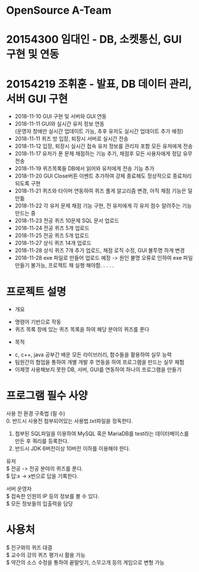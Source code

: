 # OpenSource A-Team  
# 20154300 임대인  - DB, 소켓통신, GUI 구현 및 연동  
# 20154219 조휘훈  - 발표, DB 데이터 관리, 서버 GUI 구현  

- 2018-11-10 GUI 구현 및 서버와 GUI 연동    
- 2018-11-11 GUI와 실시간 유저 정보 연동  
 (운영자 창에만 실시간 업데이트 가능, 추후 유저도 실시간 업데이트 추가 예정)  
- 2018-11-11 퀴즈 방 입장, 퇴장시 서버로 실시간 전송  
- 2018-11-12 입장, 퇴장시 실시간 접속 유저 정보를 관리자 포함 모든 유저에게 전송    
- 2018-11-17 유저가 푼 문제 채점하는 기능 추가, 채점후 모든 사용자에게 정답 유무 전송    
- 2018-11-19 퀴즈목록들 DB에서 읽어와 유저에게 전송 기능 추가  
- 2018-11-20 GUI Close버튼 이벤트 추가하여 강제 종료해도 정상적으로 종료처리 되도록 구현  
- 2018-11-21 퀴즈와 타이머 연동하여 퀴즈 풀게 알고리즘 변경, 아직 채점 기능은 덜 만듦    
- 2018-11-22 각 유저 문제 채점 기능 구현, 전 유저에게 각 유저 점수 알려주는 기능 만드는 중  
- 2018-11-23 전공 퀴즈 10문제 SQL 문서 업로드  
- 2018-11-24 전공 퀴즈 5개 업로드  
- 2018-11-25 전공 퀴즈 5개 업로드  
- 2018-11-27 상식 퀴즈 14개 업로드  
- 2018-11-28 상식 퀴즈 7개 추가 업로드, 채점 로직 수정, GUI 불투명 하게 변경  
- 2018-11-28 exe 파일로 만들어 업로드 예정  -> 원인 불명 오류로 인하여 exe 파일 만들기 불가능, 프로젝트 채 실행 해야함. . . . .

  
# 프로젝트 설명
 - 개요  
  * 명령어 기반으로 작동  
  * 퀴즈 목록 창에 있는 퀴즈 목록을 하여 해당 분야의 퀴즈를 푼다  
 - 목적  
  * c, c++, java 공부간 배운 모든 라이브러리, 함수들을 활용하여 실무 능력   
  * 팀원간의 협업을 통하여 개별 개발 후 연동을 하여 프로그램을 만드는 실무 체험  
  * 이제껏 사용해보지 못한 DB, 서버, GUI를 연동하여 하나의 프로그램을 만들기  
    
# 프로그램 필수 사양
    
사용 전 환경 구축법 (필 수)  
0. 반드시 사용전 첨부되어있는 사용법.txt파일을 정독한다.
1. 첨부된 SQL파일을 이용하여 MySQL 혹은 MariaDB를  test라는 데이터베이스를 만든 후 쿼리를 등록한다.   
2. 반드시 JDK 6버전이상 10버전 이하를 이용해야 한다.
  
유저   
$ 전공 -> 전공 분야의 퀴즈를 푼다.  
$ 답:x -> x번으로 답을 기록한다.  
  
서버 운영자  
$ 접속한 인원의 IP 등의 정보를 볼 수 있다.  
$ 모든 정보들의 입출력을 담당  
  
# 사용처  
$ 친구와의 퀴즈 대결  
$ 교수의 강의 퀴즈 평가시 활용 가능  
$ 약간의 소스 수정을 통하여 끝말잇기, 스무고개 등의 게임으로 변형 가능  

